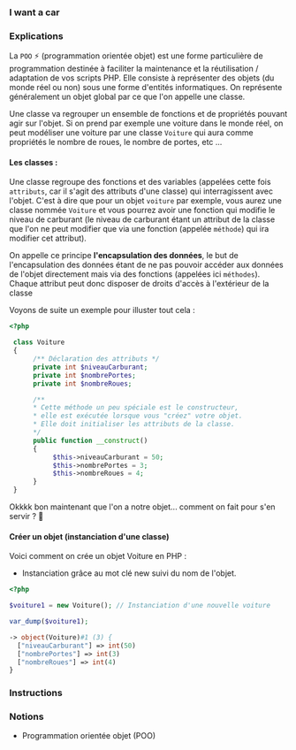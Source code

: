 ### I want a car

### Explications

La `POO` ⚡ (programmation orientée objet) est une forme particulière de programmation destinée à faciliter la maintenance et la réutilisation / adaptation de vos scripts PHP. Elle consiste à représenter des objets (du monde réel ou non) sous une forme d'entités informatiques. On représente généralement un objet global par ce que l'on appelle une classe. 

Une classe va regrouper un ensemble de fonctions et de propriétés pouvant agir sur l'objet. Si on prend par exemple une voiture dans le monde réel, on peut modéliser une voiture par une classe `Voiture` qui aura comme propriétés le nombre de roues, le nombre de portes, etc ...

#### Les classes : 

Une classe regroupe des fonctions et des variables (appelées cette fois `attributs`, car il s'agit des attributs d'une classe) qui interragissent avec l'objet. C'est à dire que pour un objet `voiture` par exemple, vous aurez une classe nommée `Voiture` et vous pourrez avoir une fonction qui modifie le niveau de carburant (le niveau de carburant étant un attribut de la classe que l'on ne peut modifier que via une fonction (appelée `méthode`) qui ira modifier cet attribut). 

On appelle ce principe **l'encapsulation des données**, le but de l'encapsulation des données étant de ne pas pouvoir accéder aux données de l'objet directement mais via des fonctions (appelées ici `méthodes`). Chaque attribut peut donc disposer de droits d'accès à l'extérieur de la classe

Voyons de suite un exemple pour illuster tout cela :

```php
<?php

 class Voiture 
 {
      /** Déclaration des attributs */
      private int $niveauCarburant;
      private int $nombrePortes;
      private int $nombreRoues;

      /**
      * Cette méthode un peu spéciale est le constructeur, 
      * elle est exécutée lorsque vous "créez" votre objet. 
      * Elle doit initialiser les attributs de la classe.
      */
      public function __construct()
      {
           $this->niveauCarburant = 50;
           $this->nombrePortes = 3;
           $this->nombreRoues = 4;
      }
 }
```

Okkkk bon maintenant que l'on a notre objet... comment on fait pour s'en servir ? 🤔

#### Créer un objet (instanciation d'une classe)

Voici comment on crée un objet Voiture en PHP :

- Instanciation grâce au mot clé new suivi du nom de l'objet.

```php
<?php

$voiture1 = new Voiture(); // Instanciation d'une nouvelle voiture

var_dump($voiture1);

-> object(Voiture)#1 (3) {
  ["niveauCarburant"] => int(50)
  ["nombrePortes"] => int(3)
  ["nombreRoues"] => int(4)
}
```



### Instructions



### Notions

- Programmation orientée objet (POO)